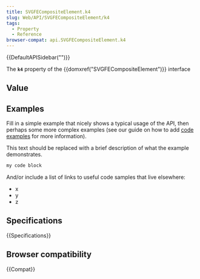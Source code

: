```yaml
---
title: SVGFECompositeElement.k4
slug: Web/API/SVGFECompositeElement/k4
tags:
  - Property
  - Reference
browser-compat: api.SVGFECompositeElement.k4
---
```

{{DefaultAPISidebar("")}}

The **`k4`** property of the {{domxref("SVGFECompositeElement")}} interface 

## Value



## Examples

Fill in a simple example that nicely shows a typical usage of the API, then perhaps some more complex examples (see our guide on how to add [code examples](/en-US/docs/MDN/Contribute/Structures/Code_examples) for more information).

This text should be replaced with a brief description of what the example demonstrates.

```js
my code block
```

And/or include a list of links to useful code samples that live elsewhere:

*   x
*   y
*   z

## Specifications

{{Specifications}}

## Browser compatibility

{{Compat}}


